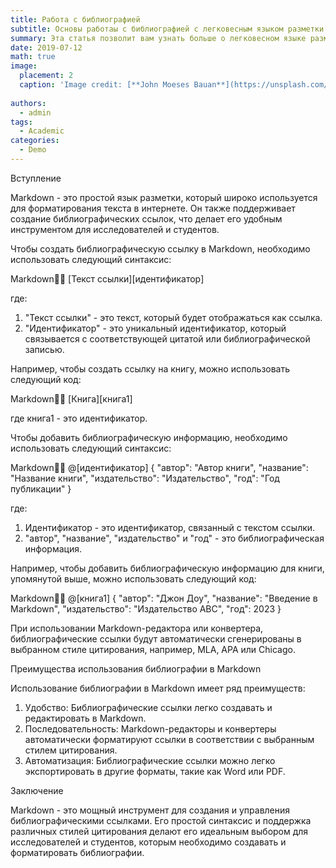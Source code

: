 ```yaml
---
title: Работа с библиографией
subtitle: Основы работаы с библиографией с легковесным языком разметки Markdown.
summary: Эта статья позволит вам узнать больше о легковесном языке разметки Markdown и работе с библиографией.
date: 2019-07-12
math: true
image:
  placement: 2
  caption: 'Image credit: [**John Moeses Bauan**](https://unsplash.com/photos/OGZtQF8iC0g)'
  
authors:
  - admin
tags:
  - Academic
categories:
  - Demo
---
```


Вступление

Markdown - это простой язык разметки, который широко используется для форматирования текста в интернете. Он также поддерживает создание библиографических ссылок, что делает его удобным инструментом для исследователей и студентов.

Чтобы создать библиографическую ссылку в Markdown, необходимо использовать следующий синтаксис:

Markdown
[Текст ссылки][идентификатор]

где:

1. "Текст ссылки" - это текст, который будет отображаться как ссылка.
2. "Идентификатор" - это уникальный идентификатор, который связывается с соответствующей цитатой или библиографической записью.

Например, чтобы создать ссылку на книгу, можно использовать следующий код:

Markdown
[Книга][книга1]

где книга1 - это идентификатор.

Чтобы добавить библиографическую информацию, необходимо использовать следующий синтаксис:

Markdown
@[идентификатор]
{
  "автор": "Автор книги",
  "название": "Название книги",
  "издательство": "Издательство",
  "год": "Год публикации"
}



где:

1. Идентификатор - это идентификатор, связанный с текстом ссылки.
2. "автор", "название", "издательство" и "год" - это библиографическая информация.

Например, чтобы добавить библиографическую информацию для книги, упомянутой выше, можно использовать следующий код:

Markdown
@[книга1]
{
  "автор": "Джон Доу",
  "название": "Введение в Markdown",
  "издательство": "Издательство АВС",
  "год": 2023
}

При использовании Markdown-редактора или конвертера, библиографические ссылки будут автоматически сгенерированы в выбранном стиле цитирования, например, MLA, APA или Chicago.

Преимущества использования библиографии в Markdown

Использование библиографии в Markdown имеет ряд преимуществ:

1. Удобство: Библиографические ссылки легко создавать и редактировать в Markdown.
2. Последовательность: Markdown-редакторы и конвертеры автоматически форматируют ссылки в соответствии с выбранным стилем цитирования.
3. Автоматизация: Библиографические ссылки можно легко экспортировать в другие форматы, такие как Word или PDF.

Заключение

Markdown - это мощный инструмент для создания и управления библиографическими ссылками. Его простой синтаксис и поддержка различных стилей цитирования делают его идеальным выбором для исследователей и студентов, которым необходимо создавать и форматировать библиографии.


